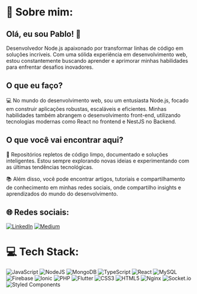 # 💫 Sobre mim:

## Olá, eu sou Pablo! 👋

Desenvolvedor Node.js apaixonado por transformar linhas de código em soluções incríveis. Com uma sólida experiência em desenvolvimento web, estou constantemente buscando aprender e aprimorar minhas habilidades para enfrentar desafios inovadores.

## O que eu faço?

💻 No mundo do desenvolvimento web, sou um entusiasta Node.js, focado em construir aplicações robustas, escaláveis e eficientes. Minhas habilidades também abrangem o desenvolvimento front-end, utilizando tecnologias modernas como React no frontend e NestJS no Backend.

## O que você vai encontrar aqui?

🚀 Repositórios repletos de código limpo, documentado e soluções inteligentes. Estou sempre explorando novas ideias e experimentando com as últimas tendências tecnológicas.

📚 Além disso, você pode encontrar artigos, tutoriais e compartilhamento de conhecimento em minhas redes sociais, onde compartilho insights e aprendizados do mundo do desenvolvimento.


## 🌐 Redes sociais:

[![LinkedIn](https://img.shields.io/badge/LinkedIn-%230077B5.svg?logo=linkedin&logoColor=white)](https://linkedin.com/in/pablodev95) [![Medium](https://img.shields.io/badge/Medium-12100E?logo=medium&logoColor=white)](https://medium.com/@pabloabreudev) 

# 💻 Tech Stack:

![JavaScript](https://img.shields.io/badge/javascript-%23323330.svg?style=for-the-badge&logo=javascript&logoColor=%23F7DF1E) ![NodeJS](https://img.shields.io/badge/node.js-6DA55F?style=for-the-badge&logo=node.js&logoColor=white) ![MongoDB](https://img.shields.io/badge/MongoDB-%234ea94b.svg?style=for-the-badge&logo=mongodb&logoColor=white) ![TypeScript](https://img.shields.io/badge/typescript-%23007ACC.svg?style=for-the-badge&logo=typescript&logoColor=white) ![React](https://img.shields.io/badge/react-%2320232a.svg?style=for-the-badge&logo=react&logoColor=%2361DAFB) ![MySQL](https://img.shields.io/badge/mysql-%2300000f.svg?style=for-the-badge&logo=mysql&logoColor=white) ![Firebase](https://img.shields.io/badge/firebase-%23039BE5.svg?style=for-the-badge&logo=firebase) ![Ionic](https://img.shields.io/badge/Ionic-%233880FF.svg?style=for-the-badge&logo=Ionic&logoColor=white) ![PHP](https://img.shields.io/badge/php-%23777BB4.svg?style=for-the-badge&logo=php&logoColor=white) ![Flutter](https://img.shields.io/badge/Flutter-%2302569B.svg?style=for-the-badge&logo=Flutter&logoColor=white) ![CSS3](https://img.shields.io/badge/css3-%231572B6.svg?style=for-the-badge&logo=css3&logoColor=white) ![HTML5](https://img.shields.io/badge/html5-%23E34F26.svg?style=for-the-badge&logo=html5&logoColor=white) ![Nginx](https://img.shields.io/badge/nginx-%23009639.svg?style=for-the-badge&logo=nginx&logoColor=white) ![Socket.io](https://img.shields.io/badge/Socket.io-black?style=for-the-badge&logo=socket.io&badgeColor=010101) ![Styled Components](https://img.shields.io/badge/styled--components-DB7093?style=for-the-badge&logo=styled-components&logoColor=white)

